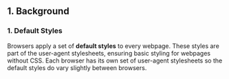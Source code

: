 ## 1. Background
### 1. Default Styles
Browsers apply a set of **default styles** to every webpage. These styles are part of the user-agent stylesheets, ensuring basic styling for webpages without CSS. Each browser has its own set of user-agent stylesheets so the default styles do vary slightly between browsers.

